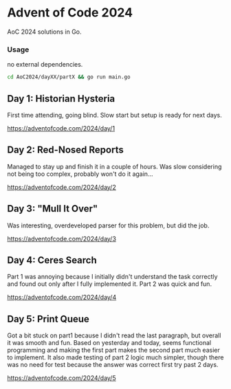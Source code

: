 # Advent of Code 2024

AoC 2024 solutions in Go.

### Usage

no external dependencies.

```bash
cd AoC2024/dayXX/partX && go run main.go
```

## Day 1: Historian Hysteria
First time attending, going blind. Slow start but setup is ready for next days.

https://adventofcode.com/2024/day/1

## Day 2: Red-Nosed Reports
Managed to stay up and finish it in a couple of hours.
Was slow considering not being too complex, probably won't do it again...

https://adventofcode.com/2024/day/2

## Day 3: "Mull It Over"
Was interesting, overdeveloped parser for this problem, but did the job.

https://adventofcode.com/2024/day/3

## Day 4: Ceres Search
Part 1 was annoying because I initially didn't understand the task correctly and found out only after I fully implemented it.
Part 2 was quick and fun.

https://adventofcode.com/2024/day/4

## Day 5: Print Queue
Got a bit stuck on part1 because I didn't read the last paragraph, but overall it was smooth and fun.
Based on yesterday and today, seems functional programming and making the first part makes the second part much easier to implement.
It also made testing of part 2 logic much simpler, though there was no need for test because the answer was correct first try past 2 days.

https://adventofcode.com/2024/day/5
